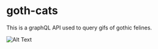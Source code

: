 # goth-cats
This is a graphQL API used to query gifs of gothic felines.

![Alt Text](https://media.giphy.com/media/LmgHHxtKgDsYrVsEOw/giphy.gif)